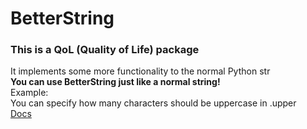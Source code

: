 # BetterString
### This is a QoL (Quality of Life) package   
It implements some more functionality to the normal Python str    
**You can use BetterString just like a normal string!**    
Example:      
You can specify how many characters should be uppercase in .upper   
[Docs](https://github.com/DrBumm/BetterString/docs/README.md)
